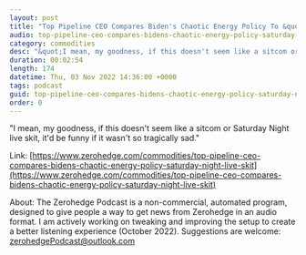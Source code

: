 ```yaml
---
layout: post
title: "Top Pipeline CEO Compares Biden's Chaotic Energy Policy To &quot;Saturday Night Live Skit&quot;"
audio: top-pipeline-ceo-compares-bidens-chaotic-energy-policy-saturday-night-live-skit-0
category: commodities
desc: "&quot;I mean, my goodness, if this doesn't seem like a sitcom or Saturday Night live skit, it'd be funny if it wasn't so tragically sad.&quot; "
duration: 00:02:54
length: 174
datetime: Thu, 03 Nov 2022 14:36:00 +0000
tags: podcast
guid: top-pipeline-ceo-compares-bidens-chaotic-energy-policy-saturday-night-live-skit-0
order: 0
---
```

&quot;I mean, my goodness, if this doesn't seem like a sitcom or Saturday Night live skit, it'd be funny if it wasn't so tragically sad.&quot; 

Link: [https://www.zerohedge.com/commodities/top-pipeline-ceo-compares-bidens-chaotic-energy-policy-saturday-night-live-skit](https://www.zerohedge.com/commodities/top-pipeline-ceo-compares-bidens-chaotic-energy-policy-saturday-night-live-skit)

About: The Zerohedge Podcast is a non-commercial, automated program, designed to give people a way to get news from Zerohedge in an audio format.  I am actively working on tweaking and improving the setup to create a better listening experience (October 2022).  Suggestions are welcome: [zerohedgePodcast@outlook.com](mailto:zerohedgePodcast@outlook.com)